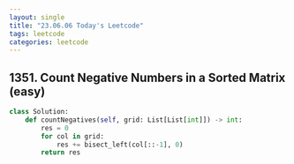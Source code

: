 ```yaml
---
layout: single
title: "23.06.06 Today's Leetcode"
tags: leetcode
categories: leetcode
---
```


## 1351. Count Negative Numbers in a Sorted Matrix (easy)

```python
class Solution:
    def countNegatives(self, grid: List[List[int]]) -> int:
        res = 0
        for col in grid:
            res += bisect_left(col[::-1], 0)
        return res
```

